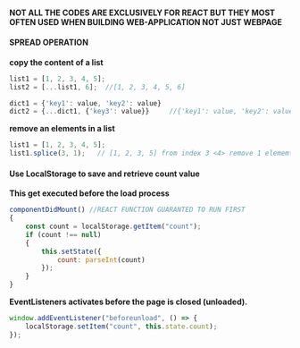 

#### __NOT ALL THE CODES ARE EXCLUSIVELY FOR REACT BUT THEY MOST OFTEN USED WHEN BUILDING WEB-APPLICATION NOT JUST WEBPAGE__


#### __SPREAD OPERATION__

**copy the content of a list**
```javascript
list1 = [1, 2, 3, 4, 5];
list2 = [...list1, 6];  //[1, 2, 3, 4, 5, 6]

dict1 = {'key1': value, 'key2': value}
dict2 = {...dict1, {'key3': value}} 	//{'key1': value, 'key2': value, 'key3': value}
```

**remove an elements in a list**
```javascript
list1 = [1, 2, 3, 4, 5];
list1.splice(3, 1);   // [1, 2, 3, 5] from index 3 <4> remove 1 elememts <4>
```

#### __Use LocalStorage to save and retrieve count value__


**This get executed before the load process**
```javascript
componentDidMount() //REACT FUNCTION GUARANTED TO RUN FIRST
{
	const count = localStorage.getItem("count");
	if (count !== null)
	{
		this.setState({
			count: parseInt(count)
		});
	}
}
```
**EventListeners activates before the page is closed (unloaded).**
```javascript
window.addEventListener("beforeunload", () => {
	localStorage.setItem("count", this.state.count);
});

```
